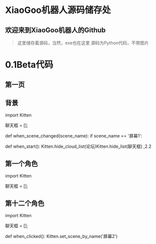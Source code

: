 # XiaoGoo机器人源码储存处
## 欢迎来到XiaoGoo机器人的Github
> 这里储存着源码，当然，exe也在这里
> 源码为Python代码，不带图片
# 0.1Beta代码
## 第一页
## 背景
import Kitten 

聊天框 = [];

def when_scene_changed(scene_name):
  if scene_name == '屏幕1':



def when_start():
  Kitten.hide_cloud_list(论坛)Kitten.hide_list(聊天框)
  ,2.2
  ## 第一个角色
import Kitten 

聊天框 = [];
## 第十二个角色
import Kitten 

聊天框 = [];

def when_clicked():
  Kitten.set_scene_by_name('屏幕2')
